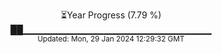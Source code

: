 <p align="center">
⏳Year Progress (7.79 %) <br>
██▁▁▁▁▁▁▁▁▁▁▁▁▁▁▁▁▁▁▁▁▁▁▁▁▁▁▁▁ <br>
<sub>Updated: Mon, 29 Jan 2024 12:29:32 GMT</sub>
</p>


